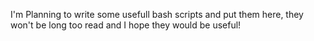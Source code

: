I'm Planning to write some usefull bash scripts and put them here, they won't be long too read and I hope they would be useful!
